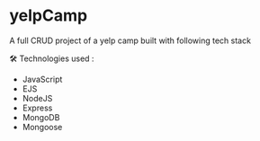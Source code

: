 # yelpCamp

A full CRUD project of a yelp camp built with following tech stack 

🛠️ Technologies used : 
  - JavaScript
  - EJS
  - NodeJS
  - Express
  - MongoDB
  - Mongoose
